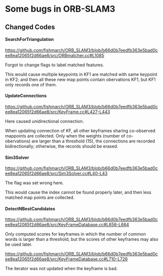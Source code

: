 # Some bugs in ORB-SLAM3
## Changed Codes
#### SearchForTriangulation 
https://github.com/fishmarch/ORB_SLAM3/blob/b66d0b7eedfb363e5bad0cee8ea12065f2d66ae8/src/ORBmatcher.cc#L1085

Forgot to change flags to label matched features.

This would cause multiple keypoints in KF1 are matched with same keypoint in KF2; and then all these new map points contain obervations KF1, but KF1 only records one of them.

#### UpdateConnections
https://github.com/fishmarch/ORB_SLAM3/blob/b66d0b7eedfb363e5bad0cee8ea12065f2d66ae8/src/KeyFrame.cc#L427-L443

Here caused unidirectional connection. 

When updating connection of KF, all other keyframes sharing co-observed mappoints are collected. Only when the weights (number of co-obervations) are larger than a threshold (15), the connections are recorded bidirectionally; otherwise, the records should be erased.

#### Sim3Solver
https://github.com/fishmarch/ORB_SLAM3/blob/b66d0b7eedfb363e5bad0cee8ea12065f2d66ae8/src/Sim3Solver.cc#L40-L43

The flag was set wrong here.

This would cause the index cannot be found properly later, and then less matched map points are collected.

#### DetectNBestCandidates
https://github.com/fishmarch/ORB_SLAM3/blob/b66d0b7eedfb363e5bad0cee8ea12065f2d66ae8/src/KeyFrameDatabase.cc#L658-L664

Only computed scores for keyframes in which the number of common words is larger than a threshold, but the scores of other keyframes may also be used later. 

https://github.com/fishmarch/ORB_SLAM3/blob/b66d0b7eedfb363e5bad0cee8ea12065f2d66ae8/src/KeyFrameDatabase.cc#L710-L726

The iterator was not updated when the keyframe is bad.









